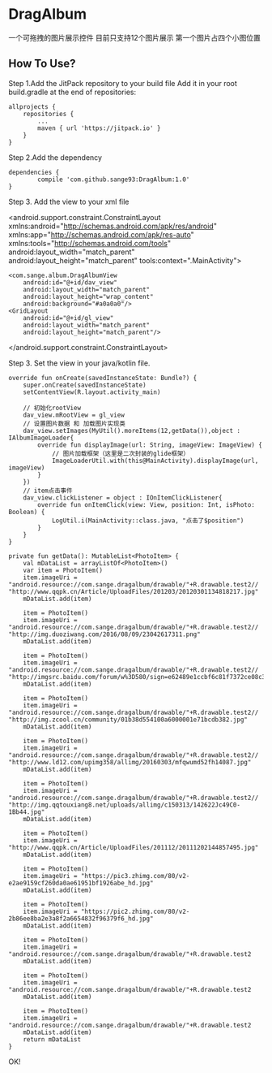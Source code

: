 # DragAlbum
一个可拖拽的图片展示控件
目前只支持12个图片展示  第一个图片占四个小图位置
## How To Use?
Step 1.Add the JitPack repository to your build file
Add it in your root build.gradle at the end of repositories:

	allprojects {
		repositories {
			...
			maven { url 'https://jitpack.io' }
		}
	}
  
Step 2.Add the dependency

	dependencies {
	        compile 'com.github.sange93:DragAlbum:1.0'
	}

Step 3. Add the view to your xml file

<?xml version="1.0" encoding="utf-8"?>
<android.support.constraint.ConstraintLayout xmlns:android="http://schemas.android.com/apk/res/android"
    xmlns:app="http://schemas.android.com/apk/res-auto"
    xmlns:tools="http://schemas.android.com/tools"
    android:layout_width="match_parent"
    android:layout_height="match_parent"
    tools:context=".MainActivity">

    <com.sange.album.DragAlbumView
        android:id="@+id/dav_view"
        android:layout_width="match_parent"
        android:layout_height="wrap_content"
        android:background="#a0a0a0"/>
    <GridLayout
        android:id="@+id/gl_view"
        android:layout_width="match_parent"
        android:layout_height="match_parent"/>

</android.support.constraint.ConstraintLayout>

Step 3. Set the view in your java/kotlin file.

	override fun onCreate(savedInstanceState: Bundle?) {
        super.onCreate(savedInstanceState)
        setContentView(R.layout.activity_main)
		
        // 初始化rootView
        dav_view.mRootView = gl_view
        // 设置图片数据 和 加载图片实现类
        dav_view.setImages(MyUtil().moreItems(12,getData()),object : IAlbumImageLoader{
            override fun displayImage(url: String, imageView: ImageView) {
                // 图片加载框架（这里是二次封装的glide框架）
                ImageLoaderUtil.with(this@MainActivity).displayImage(url, imageView)
            }
        })
        // item点击事件
        dav_view.clickListener = object : IOnItemClickListener{
            override fun onItemClick(view: View, position: Int, isPhoto: Boolean) {
                LogUtil.i(MainActivity::class.java, "点击了$position")
            }
        }
    }
	
	private fun getData(): MutableList<PhotoItem> {
        val mDataList = arrayListOf<PhotoItem>()
        var item = PhotoItem()
        item.imageUri = "android.resource://com.sange.dragalbum/drawable/"+R.drawable.test2// "http://www.qqpk.cn/Article/UploadFiles/201203/20120301134818217.jpg"
        mDataList.add(item)

        item = PhotoItem()
        item.imageUri = "android.resource://com.sange.dragalbum/drawable/"+R.drawable.test2// "http://img.duoziwang.com/2016/08/09/23042617311.png"
        mDataList.add(item)

        item = PhotoItem()
        item.imageUri = "android.resource://com.sange.dragalbum/drawable/"+R.drawable.test2// "http://imgsrc.baidu.com/forum/w%3D580/sign=e62489e1ccbf6c81f7372ce08c3fb1d7/2d82d5cec3fdfc03e8e38e31d43f8794a5c2261a.jpg"
        mDataList.add(item)

        item = PhotoItem()
        item.imageUri = "android.resource://com.sange.dragalbum/drawable/"+R.drawable.test2// "http://img.zcool.cn/community/01b38d554100a6000001e71bcdb382.jpg"
        mDataList.add(item)

        item = PhotoItem()
        item.imageUri = "android.resource://com.sange.dragalbum/drawable/"+R.drawable.test2// "http://www.ld12.com/upimg358/allimg/20160303/mfqwumd52fh14087.jpg"
        mDataList.add(item)

        item = PhotoItem()
        item.imageUri = "android.resource://com.sange.dragalbum/drawable/"+R.drawable.test2// "http://img.qqtouxiang8.net/uploads/allimg/c150313/142622Jc49C0-1Bb44.jpg"
        mDataList.add(item)

        item = PhotoItem()
        item.imageUri = "http://www.qqpk.cn/Article/UploadFiles/201112/20111202144857495.jpg"
        mDataList.add(item)

        item = PhotoItem()
        item.imageUri = "https://pic3.zhimg.com/80/v2-e2ae9159cf260da0ae61951bf1926abe_hd.jpg"
        mDataList.add(item)

        item = PhotoItem()
        item.imageUri = "https://pic2.zhimg.com/80/v2-2b86ee8ba2e3a8f2a6654832f96379f6_hd.jpg"
        mDataList.add(item)

        item = PhotoItem()
        item.imageUri = "android.resource://com.sange.dragalbum/drawable/"+R.drawable.test2
        mDataList.add(item)

        item = PhotoItem()
        item.imageUri = "android.resource://com.sange.dragalbum/drawable/"+R.drawable.test2
        mDataList.add(item)

        item = PhotoItem()
        item.imageUri = "android.resource://com.sange.dragalbum/drawable/"+R.drawable.test2
        mDataList.add(item)
        return mDataList
    }
  
  OK!
